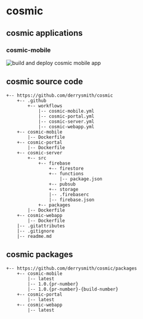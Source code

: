 # cosmic

## cosmic applications

### cosmic-mobile

<!-- badges -->
![build and deploy cosmic mobile app](https://github.com/derrysmith/cosmic/workflows/cosmic-mobile/badge.svg)

## cosmic source code
```
+-- https://github.com/derrysmith/cosmic
	+-- .github
		+-- workflows
			|-- cosmic-mobile.yml
			|-- cosmic-portal.yml
			|-- cosmic-server.yml
			|-- cosmic-webapp.yml
	+-- cosmic-mobile
		|-- Dockerfile
	+-- cosmic-portal
		|-- Dockerfile
	+-- cosmic-server
		+-- src
			+-- firebase
				+-- firestore
				+-- functions
					|-- package.json
				+-- pubsub
				+-- storage
				|-- .firebaserc
				|-- firebase.json
			+-- packages
		|-- Dockerfile
	+-- cosmic-webapp
		|-- Dockerfile
	|-- .gitattributes
	|-- .gitignore
	|-- readme.md
```

## cosmic packages

```
+-- https://github.com/derrysmith/cosmic/packages
	+-- cosmic-mobile
		|-- latest
		|-- 1.0.{pr-number}
		|-- 1.0.{pr-number}-{build-number}
	+-- cosmic-portal
		|-- latest
	+-- cosmic-webapp
		|-- latest
```